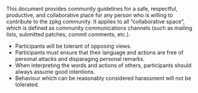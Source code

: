 This document provides community guidelines for a safe, respectful, productive,
and collaborative place for any person who is willing to contribute to the zpkg
community. It applies to all “collaborative space”, which is defined as
community communications channels (such as mailing lists, submitted patches,
commit comments, etc.).

* Participants will be tolerant of opposing views.
* Participants must ensure that their language and actions are free of personal
  attacks and disparaging personal remarks.
* When interpreting the words and actions of others, participants should always
  assume good intentions.
* Behaviour which can be reasonably considered harassment will not be
  tolerated.
